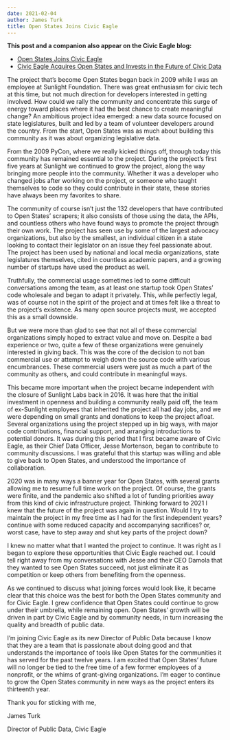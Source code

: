 ```yaml
---
date: 2021-02-04
author: James Turk
title: Open States Joins Civic Eagle
---
```


**This post and a companion also appear on the Civic Eagle blog:**

* [Open States Joins Civic Eagle](https://www.civiceagle.com/enview-blog/open-states-joins-civic-eagle)
* [Civic Eagle Acquires Open States and Invests in the Future of Civic Data](https://www.civiceagle.com/enview-blog/civic-eagle-acquires-open-states)


The project that’s become Open States began back in 2009 while I was an employee at Sunlight Foundation. There was great enthusiasm for civic tech at this time, but not much direction for developers interested in getting involved. How could we rally the community and concentrate this surge of energy toward places where it had the best chance to create meaningful change? An ambitious project idea emerged: a new data source focused on state legislatures, built and led by a team of volunteer developers around the country. From the start, Open States was as much about building this community as it was about organizing legislative data.

From the 2009 PyCon, where we really kicked things off, through today this community has remained essential to the project. During the project’s first five years at Sunlight we continued to grow the project, along the way bringing more people into the community.  Whether it was a developer who changed jobs after working on the project, or someone who taught themselves to code so they could contribute in their state, these stories have always been my favorites to share.

The community of course isn’t just the 132 developers that have contributed to Open States’ scrapers; it also consists of those using the data, the APIs, and countless others who have found ways to promote the project through their own work. The project has seen use by some of the largest advocacy organizations, but also by the smallest, an individual citizen in a state looking to contact their legislator on an issue they feel passionate about.  The project has been used by national and local media organizations, state legislatures themselves, cited in countless academic papers, and a growing number of startups have used the product as well.  

Truthfully, the commercial usage sometimes led to some difficult conversations among the team, as at least one startup took Open States’ code wholesale and began to adapt it privately.  This, while perfectly legal, was of course not in the spirit of the project and at times felt like a threat to the project’s existence.  As many open source projects must, we accepted this as a small downside.

But we were more than glad to see that not all of these commercial organizations simply hoped to extract value and move on.  Despite a bad experience or two, quite a few of these organizations were genuinely interested in giving back.  This was the core of the decision to not ban commercial use or attempt to weigh down the source code with various encumbrances.  These commercial users were just as much a part of the community as others, and could contribute in meaningful ways.

This became more important when the project became independent with the closure of Sunlight Labs back in 2016. It was here that the initial investment in openness and building a community really paid off, the team of ex-Sunlight employees that inherited the project all had day jobs, and we were depending on small grants and donations to keep the project afloat. Several organizations using the project stepped up in big ways, with major code contributions, financial support, and arranging introductions to potential donors.   It was during this period that I first became aware of Civic Eagle, as their Chief Data Officer, Jesse Mortenson, began to contribute to community discussions. I was grateful that this startup was willing and able to give back to Open States, and understood the importance of collaboration. 

2020 was in many ways a banner year for Open States, with several grants allowing me to resume full time work on the project. Of course, the grants were finite, and the pandemic also shifted a lot of funding priorities away from this kind of civic infrastructure project. Thinking forward to 2021 I knew that the future of the project was again in question. Would I try to maintain the project in my free time as I had for the first independent years? continue with some reduced capacity and accompanying sacrifices? or, worst case, have to step away and shut key parts of the project down?

I knew no matter what that I wanted the project to continue. It was right as I began to explore these opportunities that Civic Eagle reached out.  I could tell right away from my conversations with Jesse and their CEO Damola that they wanted to see Open States succeed, not just eliminate it as competition or keep others from benefiting from the openness. 

As we continued to discuss what joining forces would look like, it became clear that this choice was the best for both the Open States community and for Civic Eagle.  I grew confidence that Open States could continue to grow under their umbrella, while remaining open.  Open States’ growth will be driven in part by Civic Eagle and by community needs, in turn increasing the quality and breadth of public data.

I’m joining Civic Eagle as its new Director of Public Data because I know that they are a team that is passionate about doing good and that understands the importance of tools like Open States for the communities it has served for the past twelve years. I am excited that Open States’ future will no longer be tied to the free time of a few former employees of a nonprofit, or the whims of grant-giving organizations. I’m eager to continue to grow the Open States community in new ways as the project enters its thirteenth year.

Thank you for sticking with me,

James Turk

Director of Public Data, Civic Eagle
